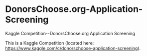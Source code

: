 # DonorsChoose.org-Application-Screening
Kaggle Competition--DonorsChoose.org Application Screening

This is a Kaggle Competition (located here: https://www.kaggle.com/c/donorschoose-application-screening).

  

